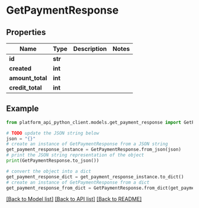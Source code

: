 # GetPaymentResponse


## Properties

Name | Type | Description | Notes
------------ | ------------- | ------------- | -------------
**id** | **str** |  | 
**created** | **int** |  | 
**amount_total** | **int** |  | 
**credit_total** | **int** |  | 

## Example

```python
from platform_api_python_client.models.get_payment_response import GetPaymentResponse

# TODO update the JSON string below
json = "{}"
# create an instance of GetPaymentResponse from a JSON string
get_payment_response_instance = GetPaymentResponse.from_json(json)
# print the JSON string representation of the object
print(GetPaymentResponse.to_json())

# convert the object into a dict
get_payment_response_dict = get_payment_response_instance.to_dict()
# create an instance of GetPaymentResponse from a dict
get_payment_response_from_dict = GetPaymentResponse.from_dict(get_payment_response_dict)
```
[[Back to Model list]](../README.md#documentation-for-models) [[Back to API list]](../README.md#documentation-for-api-endpoints) [[Back to README]](../README.md)


